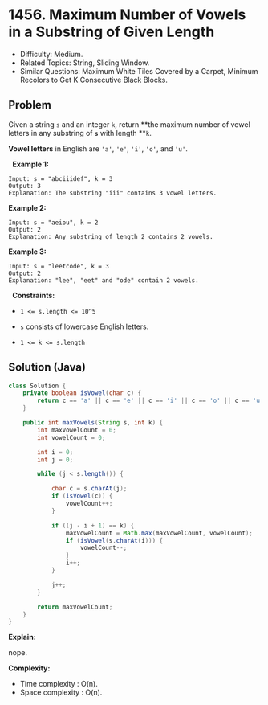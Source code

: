 # 1456. Maximum Number of Vowels in a Substring of Given Length

- Difficulty: Medium.
- Related Topics: String, Sliding Window.
- Similar Questions: Maximum White Tiles Covered by a Carpet, Minimum Recolors to Get K Consecutive Black Blocks.

## Problem

Given a string ```s``` and an integer ```k```, return **the maximum number of vowel letters in any substring of **```s```** with length **```k```.

**Vowel letters** in English are ```'a'```, ```'e'```, ```'i'```, ```'o'```, and ```'u'```.

 
**Example 1:**

```
Input: s = "abciiidef", k = 3
Output: 3
Explanation: The substring "iii" contains 3 vowel letters.
```

**Example 2:**

```
Input: s = "aeiou", k = 2
Output: 2
Explanation: Any substring of length 2 contains 2 vowels.
```

**Example 3:**

```
Input: s = "leetcode", k = 3
Output: 2
Explanation: "lee", "eet" and "ode" contain 2 vowels.
```

 
**Constraints:**


	
- ```1 <= s.length <= 10^5```
	
- ```s``` consists of lowercase English letters.
	
- ```1 <= k <= s.length```



## Solution (Java)

```java
class Solution {
    private boolean isVowel(char c) {
        return c == 'a' || c == 'e' || c == 'i' || c == 'o' || c == 'u';
    }

    public int maxVowels(String s, int k) {
        int maxVowelCount = 0;
        int vowelCount = 0;

        int i = 0;
        int j = 0;

        while (j < s.length()) {

            char c = s.charAt(j);
            if (isVowel(c)) {
                vowelCount++;
            }

            if ((j - i + 1) == k) {
                maxVowelCount = Math.max(maxVowelCount, vowelCount);
                if (isVowel(s.charAt(i))) {
                    vowelCount--;
                }
                i++;
            }

            j++;
        }

        return maxVowelCount;
    }
}
```

**Explain:**

nope.

**Complexity:**

* Time complexity : O(n).
* Space complexity : O(n).
